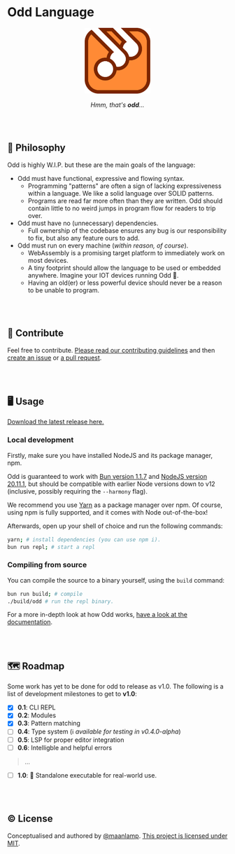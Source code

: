 # Odd Language

<div align="center">
<img src="./logo.svg" height="150" alt="An orange square with rounded corners and a thick, fat, darker orange outline. Within the square, the name of the language is carved out and outlined identically. The ascenders of the two d's extend out of the square's outline.">

_Hmm, that's **odd**..._

</div>

<br/>
<br/>

## 🧠 Philosophy

Odd is highly W.I.P. but these are the main goals of the language:

- Odd must have functional, expressive and flowing syntax.
  - Programming "patterns" are often a sign of lacking expressiveness within a language. We like a solid language over SOLID patterns.
  - Programs are read far more often than they are written. Odd should contain little to no weird jumps in program flow for readers to trip over.
- Odd must have no (unnecessary) dependencies.
  - Full ownership of the codebase ensures any bug is our responsibility to fix, but also any feature ours to add.
- Odd must run on every machine (_within reason, of course_).
  - WebAssembly is a promising target platform to immediately work on most devices.
  - A tiny footprint should allow the language to be used or embedded anywhere. Imagine your IOT devices running Odd 🤯.
  - Having an old(er) or less powerful device should never be a reason to be unable to program.

<br/>
<br/>

## 🤸 Contribute

Feel free to contribute. [Please read our contributing guidelines](./CONTRIBUTING.md) and then [create an issue](https://github.com/oddlanguage/odd/issues/new) or [a pull request](https://github.com/oddlanguage/odd/pulls).

<br/>
<br/>

## 🖥️ Usage

[Download the latest release here.](https://github.com/oddlanguage/odd/releases/tag/v0.4.0-alpha)

### Local development

Firstly, make sure you have installed NodeJS and its package manager, npm.

Odd is guaranteed to work with [Bun version 1.1.7](https://bun.sh/) and [NodeJS version 20.11.1](https://nodejs.org/dist/v20.11.1/), but should be compatible with earlier Node versions down to v12 (inclusive, possibly requiring the `--harmony` flag).

We recommend you use [Yarn](https://yarnpkg.com/getting-started/install) as a package manager over npm. Of course, using npm is fully supported, and it comes with Node out-of-the-box!

Afterwards, open up your shell of choice and run the following commands:

```sh
yarn; # install dependencies (you can use npm i).
bun run repl; # start a repl
```

### Compiling from source

You can compile the source to a binary yourself, using the `build` command:

```sh
bun run build; # compile
./build/odd # run the repl binary.
```

For a more in-depth look at how Odd works, [have a look at the documentation](docs/syntax.md).

<br/>
<br/>

## 🗺️ Roadmap

Some work has yet to be done for odd to release as v1.0. The following is a list of development milestones to get to **v1.0**:

- [x] **0.1**: CLI REPL
- [x] **0.2**: Modules
- [x] **0.3**: Pattern matching
- [ ] **0.4**: Type system (ℹ️ _available for testing in v0.4.0-alpha_)
- [ ] **0.5**: LSP for proper editor integration
- [ ] **0.6**: Intelligble and helpful errors

> ...

- [ ] **1.0**: 🏁 Standalone executable for real-world use.

<br/>
<br/>

## © License

Conceptualised and authored by [@maanlamp](https://github.com/maanlamp).
[This project is licensed under MIT](./LICENSE.txt).
